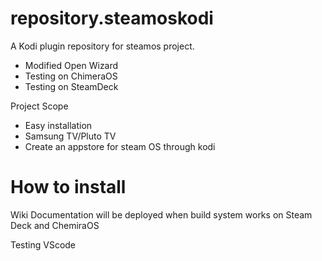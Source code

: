 # repository.steamoskodi

A Kodi plugin repository for steamos project. 

- Modified Open Wizard
- Testing on ChimeraOS
- Testing on SteamDeck

Project Scope
- Easy installation
- Samsung TV/Pluto TV
- Create an appstore for steam OS through kodi

# How to install
Wiki Documentation will be deployed when build system works on Steam Deck and ChemiraOS

Testing VScode